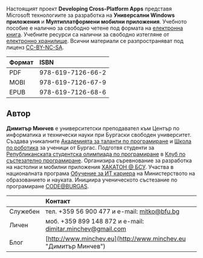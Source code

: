 Настоящият проект **Developing Cross-Platform Apps** представя Microsoft технологиите за разработка на **Универсални Windows приложения** и **Mултиплатформени мобилни приложения**.
Учебното пособие е налично за свободно четене под формата на [електронна книга](https://dimitar-minchev.gitbook.io/developing-cross-platform-apps/). 
Учебните ресурси са налични за свободно изтегляне от [електронно хранилище](https://github.com/dimitarminchev/DCPA/).
Всични материали се разпространяват под лиценз [CC-BY-NC-SA](https://creativecommons.org/licenses/by-nc-sa/4.0/).

| Формат | ISBN |
| :--- | :--- |
| PDF | 978-619-7126-66-2 |
| MOBI | 978-619-7126-67-9 |
| EPUB | 978-619-7126-68-6 |

## Автор

**Димитър Минчев** е университетски преподавател към Център по информатика и технически науки при Бургаски свободен университет. Създава уникалните [Академията за таланти по програмиране](http://atp.bfu.bg/) и [Школа по роботика](http://robots.bfu.bg/) за ученици от Бургас. Подготвя студенти за [Републиканската студентска олимпиада по програмиране](http://www.bcpc.eu/) в [Клуб по състезателно програмиране](https://dev.bfu.bg/). Организира съревнование за разработка на настолни и мобилни приложения [ХАКАТОН @ БСУ](https://dev.bfu.bg/hackathon/). Участва в националната програма [Обучение за ИТ кариера](https://github.com/dimitarminchev/ITCareer) на Министерството на образованието и науката.  Инициира ученическото състезание по програмиране [CODE@BURGAS](https://spoj.bfu.bg/).

|| Контакт |
| :--- | :--- |
| Служебен | тел. +359 56 900 477 и e-mail: [mitko@bfu.bg](http://www.minchev.eu/about/mitko@bfu.bg) |
| Личен | моб. +359 899 148 872 и e-mail: [dimitar.minchev@gmail.com](mailto:dimitar.minchev@gmail.com) |
| Блог | [http://www.minchev.eu](http://www.minchev.eu "Димитър Минчев") |
